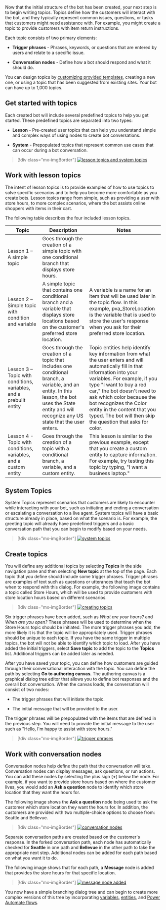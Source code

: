 Now that the initial structure of the bot has been created, your next step is to begin writing topics. Topics define how the customers will interact with the bot, and they typically represent common issues, questions, or tasks that customers might need assistance with. For example, you might create a topic to provide customers with item return instructions. 

Each topic consists of two primary elements:

- **Trigger phrases** - Phrases, keywords, or questions that are entered by users and relate to a specific issue.

- **Conversation nodes** - Define how a bot should respond and what it should do.

You can design topics by [customizing provided templates](https://docs.microsoft.com/power-virtual-agents/authoring-template-topics/?azure-portal=true), creating a new one, or using a topic that has been suggested from existing sites. Your bot can have up to 1,000 topics.

## Get started with topics

Each created bot will include several predefined topics to help you get started. These predefined topics are separated into two types:

-   **Lesson** - Pre-created user topics that can help you understand simple and complex ways of using nodes to create bot conversations.

-   **System** - Prepopulated topics that represent common use cases that can occur during a bot conversation.

> [!div class="mx-imgBorder"]
> [![lesson topics and system topics](../media/power-virtual-agents-4-1-ss.png)](../media/power-virtual-agents-4-1-ss.png#lightbox)

## Work with lesson topics

The intent of lesson topics is to provide examples of how to use topics to solve specific scenarios and to help you become more comfortable as you create bots. Lesson topics range from simple, such as providing a user with store hours, to more complex scenarios, where the bot assists online shoppers with items in their cart.

The following table describes the four included lesson topics.

|     Topic                                                                   |     Description                                                                                                                                                                                              |     Notes                                                                                                                                                                                                                                                                                                                                                                            |
|-----------------------------------------------------------------------------|--------------------------------------------------------------------------------------------------------------------------------------------------------------------------------------------------------------|--------------------------------------------------------------------------------------------------------------------------------------------------------------------------------------------------------------------------------------------------------------------------------------------------------------------------------------------------------------------------------------|
|     Lesson 1 – A simple topic                                              |     Goes through the creation of a simple topic with one conditional branch that displays store hours.                                                                                                        |                                                                                                                                                                                                                                                                                                                                                                                      |
|     Lesson 2 – Simple topic with condition and variable                   |     A simple topic that contains one conditional branch and a variable that displays store locations based on the customer's preferred store location.                                                  |     A variable is a name for an item that will be used later in the topic flow. In this example, pva_StoreLocation is the variable that is used to store the user's response when you ask for their preferred store location.                                                                                                                                                              |
|     Lesson 3 – Topic with conditions, variables, and a prebuilt entity    |     Goes through the creation of a topic that includes one conditional branch, a variable, and an entity. In this lesson, the bot uses the State entity and will recognize any US state that the user enters.    |     Topic entities help identify key information from what the user enters and will automatically fill in that information into your variables. For example, if you type "I want to buy a red car," the bot doesn't need to ask which color because the bot recognizes the Color entity in the content that you typed. The bot will then skip the question that asks for color.    |
|     Lesson 4 - Topic with conditions, variables, and a custom entity       |     Goes through the creation of a topic with a conditional branch, a variable, and a custom entity.                                                                                                        |     This lesson is similar to the previous example, except that you create a custom entity to capture information. For example, try testing this topic by typing, "I want a business laptop."                                                                                                                                                                                                              |

## System Topics

System Topics represent scenarios that customers are likely to encounter while interacting with your bot, such as initiating and ending a conversation or escalating a conversation to a live agent. System topics will have a basic structure already in place, based on what the scenario is. For example, the greeting topic will already have predefined triggers and a basic conversation path that you can begin to modify based on your needs.

> [!div class="mx-imgBorder"]
> [![system topics](../media/power-virtual-agents-4-2-ss.png)](../media/power-virtual-agents-4-2-ss.png#lightbox)

## Create topics

You will define any additional topics by selecting **Topics** in the side navigation pane and then selecting **New topic** at the top of the page. Each topic that you define should include some trigger phrases. Trigger phrases are examples of text such as questions or utterances that teach the bot when to respond with this dialog. For example, the following image contains a topic called Store Hours, which will be used to provide customers with store location hours based on different scenarios.

> [!div class="mx-imgBorder"]
> [![creating topics](../media/power-virtual-agents-4-3-ssm.png)](../media/power-virtual-agents-4-3-ssm.png#lightbox)

Six trigger phrases have been added, such as *What are your hours?* and *When are you open?* These phrases will be used to determine when the Store Hours topic should be initiated. The more trigger phrases you add, the more likely it is that the topic will be appropriately used. Trigger phrases should be unique to each topic. If you have the same trigger in multiple topics, the bot will not be able to identify which topic to load. After you have added the initial triggers, select **Save topic** to add the topic to the **Topics** list. Additional triggers can be added later as needed.

After you have saved your topic, you can define how customers are guided through their conversational interaction with the topic. You can define the path by selecting **Go to authoring canvas**. The authoring canvas is a graphical dialog tree editor that allows you to define bot responses and the overall bot conversation. When the canvas loads, the conversation will consist of two nodes:

-   The trigger phrases that will initiate the topic.

-   The initial message that will be provided to the user.

The trigger phrases will be prepopulated with the items that are defined in the previous step. You will need to provide the initial message to the user such as "Hello, I'm happy to assist with store hours."

> [!div class="mx-imgBorder"]
> [![trigger phrases](../media/power-virtual-agents-4-4-ssm.png)](../media/power-virtual-agents-4-4-ssm.png#lightbox)

## Work with conversation nodes

Conversation nodes help define the path that the conversation will take. Conversation nodes can display messages, ask questions, or run actions. You can add these nodes by selecting the plus sign (**+**) below the node. For example, if you want to provide store hours based on where the customer lives, you would add an **Ask a question** node to identify which store location that they want the hours for.

The following image shows the **Ask a question** node being used to ask the customer which store location they want the hours for. In addition, the customers are provided with two multiple-choice options to choose from: Seattle and Bellevue.

> [!div class="mx-imgBorder"]
> [![conversation nodes](../media/power-virtual-agents-4-5-ssm.png)](../media/power-virtual-agents-4-5-ssm.png#lightbox)

Separate conversation paths are created based on the customer's response. In the forked conversation path, each node has automatically checked for **Seattle** in one path and **Bellevue** in the other path to take the appropriate next step. Additional nodes can be added for each path based on what you want it to do.

The following image shows that for each path, a **Message** node is added that provides the store hours for that specific location.

> [!div class="mx-imgBorder"]
> [![message node added](../media/power-virtual-agents-4-6-ss.png)](../media/power-virtual-agents-4-6-ss.png#lightbox)

You now have a simple branching dialog tree and can begin to create more complex versions of this tree by incorporating [variables](https://docs.microsoft.com/power-virtual-agents/authoring-variables/?azure-portal=true), [entities](https://docs.microsoft.com/power-virtual-agents/advanced-entities-slot-filling/?azure-portal=true), and [Power Automate flows](https://docs.microsoft.com/power-virtual-agents/advanced-flow/?azure-portal=true).

